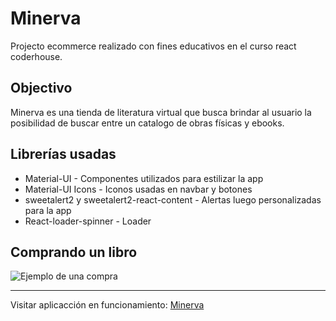 # Minerva

Projecto ecommerce realizado con fines educativos en el curso react coderhouse.

## Objectivo

Minerva es una tienda de literatura virtual que busca brindar al usuario la posibilidad de buscar entre un catalogo de obras físicas y ebooks.

## Librerías usadas

* Material-UI - Componentes utilizados para estilizar la app
* Material-UI Icons - Iconos usadas en navbar y botones
* sweetalert2 y sweetalert2-react-content - Alertas luego personalizadas para la app
* React-loader-spinner - Loader

## Comprando un libro
![Ejemplo de una compra](https://gfycat.com/fastimaginativearcherfish.gif)

---

Visitar aplicacción en funcionamiento: [Minerva](https://musing-montalcini-e84b89.netlify.app/)
